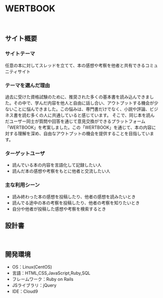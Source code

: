 # WERTBOOK
​
## サイト概要
### サイトテーマ
任意の本に対してスレッドを立てて、本の感想や考察を他者と共有できるコミュニティサイト
​
### テーマを選んだ理由
過去に受けた資格試験のために、推奨された多くの基本書を読み込んできました。その中で、学んだ内容を他人と自由に話し合い、アウトプットする機会が少ないことに悩んできました。この悩みは、専門書だけでなく、小説や評論、ビジネス書を読む多くの人に共通していると感じています。
そこで、同じ本を読んだユーザー同士が質問や回答を通じて意見交換ができるプラットフォーム「WERTBOOK」を考案しました。この「WERTBOOK」を通じて、本の内容に対する理解を深め、自由なアウトプットの機会を提供することを目指しています。



### ターゲットユーザ
- 読んでいる本の内容を言語化して記録したい人
- 読んだ本の感想や考察をもとに他者と交流したい人
​
### 主な利用シーン
- 読み終わった本の感想を投稿したり、他者の感想を読みたいとき
- 読んでる途中の本の考察を投稿したり、他者の考察を知りたいとき
- 自分や他者が投稿した感想や考察を検索するとき
​
## 設計書
<!--テーマを設定・提出する時点では不要です-->
​
## 開発環境
- OS：Linux(CentOS)
- 言語：HTML,CSS,JavaScript,Ruby,SQL
- フレームワーク：Ruby on Rails
- JSライブラリ：jQuery
- IDE：Cloud9
​